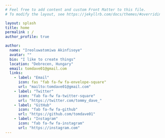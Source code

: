 ```yaml
---
# Feel free to add content and custom Front Matter to this file.
# To modify the layout, see https://jekyllrb.com/docs/themes/#overriding-theme-defaults

layout: splash
title: home
permalink : /
author_profile: true

author:
  name: "Ireoluwatomiwa Akinfisoye"
  avatar: ""
  bio: "I like to create things"
  location: "Debrecen, Hungary"
  email: tomdave01@gmail.com
  links:
    - label: "Email"
      icon: fas "fab fa-fw fa-envelope-square"
      url: "mailto:tomdave01@gmail.com"
    - label: "Twitter"
      icon: "fab fa-fw fa-twitter-square"
      url: "https://twitter.com/tommy_dave_"
    - label: "GitHub"
      icon: "fab fa-fw fa-github"
      url: "https://github.com/tomdave01"
    - label: "Instagram"
      icon: "fab fa-fw fa-instagram"
      url: "https://instagram.com"
---
```

